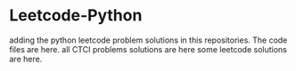 # Leetcode-Python
adding the python leetcode problem solutions in this repositories. 
The code files are here.
all CTCI problems solutions are here
some leetcode solutions are here.





















































































































































































































































































































































































































































































































































































































































































































































































































































































































































































































































































































































































































































